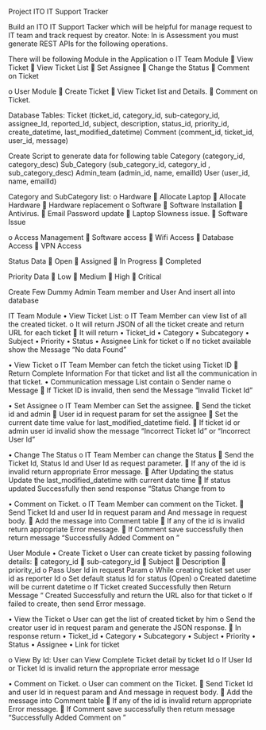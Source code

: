 Project
ITO IT Support Tracker

Build an ITO IT Support Tacker which will be helpful for manage request to IT team and track request by creator.
Note: In is Assessment you must generate REST APIs for the following operations.

 There will be following Module in the Application
o	IT Team Module
	View Ticket
	View Ticket List
	Set Assignee
	Change the Status
	Comment on Ticket

o	User Module
	Create Ticket
	View Ticket list and Details.
	Comment on Ticket.







Database Tables:
Ticket (ticket_id, category_id, sub-category_id, assignee_Id, reported_Id, subject, description, status_id, priority_id, create_datetime, last_modified_datetime)
Comment (comment_id, 	ticket_id, user_id, message)

Create Script to generate data for following table
	Category (category_id, category_desc)
Sub_Category (sub_category_id, category_id , sub_category_desc)
	Admin_team (admin_id, name, emailId)
	User (user_id, name, emailId)

Category and SubCategory list:
o	Hardware
	Allocate Laptop
	Allocate Hardware
	Hardware replacement
o	Software
	Software Installation
	Antivirus.
	Email Password update
	Laptop Slowness issue.
	Software Issue

o	Access Management 
	Software access
	Wifi Access
	Database Access
	VPN Access


Status Data
	Open
	Assigned
	In Progress
	Completed

Priority Data
	Low	
	Medium
	High
	Critical

Create Few Dummy Admin Team member and User 
And insert all into database
		



IT Team Module
•	View Ticket List:
o	IT Team Member can view list of all the created ticket.
o	It will return JSON of all the ticket create and return URL for each ticket
	It will return
•	Ticket_id
•	Category
•	Subcategory
•	Subject
•	Priority
•	Status
•	Assignee
Link for ticket
o	If no ticket available show the Message “No data Found”

•	View Ticket 
o	IT Team Member can fetch the ticket using Ticket ID
	Return Complete Information For that ticket and list all the communication in that ticket.
•	Communication message List contain 
o	Sender name
o	Message 
	If Ticket ID is invalid, then send the Message “Invalid Ticket Id”


•	Set Assignee
o	IT Team Member can Set the assignee.
	Send the ticket id and admin
	User id in request param for set the assignee
	Set the current date time value for last_modified_datetime field.
	If ticket id or admin user id invalid show the message “Incorrect Ticket Id” or “Incorrect User Id”


•	Change The Status
o	IT Team Member can change the Status
	Send the Ticket Id, Status Id and User Id as request parameter.
	If any of the id is invalid return appropriate Error message.
	After Updating the status Update the last_modified_datetime with current date time
	If status updated Successfully then send response “Status Change from <Old Status Desc> to <New Status Desc>


•	Comment on Ticket.
o	IT Team Member can comment on the Ticket.
	Send Ticket Id and user Id in request param and 
And message in request body.
	 Add the message into Comment table 
	If any of the id is invalid return appropriate Error message.
	If Comment save successfully then return message “Successfully Added Comment on <Ticket-Id>”

User Module
•	Create Ticket
o	User can create ticket by passing following details:
	category_id
	 sub-category_id
	 Subject
	 Description
	 priority_id
o	Pass User Id in request Param
o	While creating ticket set user id as reporter Id
o	Set default status Id for status (Open)
o	Created datetime will be current datetime 
o	If Ticket created Successfully then Return Message “<Ticket-ID> Created Successfully and return the URL also for that ticket
o	If failed to create, then send Error message.

•	View the Ticket
o	User can get the list of created ticket by him
o	Send the creator user id in request param and generate the JSON response.
	In response return
•	Ticket_id
•	Category
•	Subcategory
•	Subject
•	Priority
•	Status
•	Assignee
•	Link for ticket

o	View By Id: User can View Complete Ticket detail by ticket Id 
o	If User Id or Ticket Id is invalid return the appropriate error message


•	Comment on Ticket.
o	User can comment on the Ticket.
	Send Ticket Id and user Id in request param and 
And message in request body.
	 Add the message into Comment table 
	If any of the id is invalid return appropriate Error message.
	If Comment save successfully then return message “Successfully Added Comment on <Ticket-Id>”



